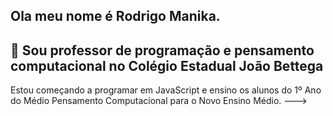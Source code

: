 ## Ola meu nome é Rodrigo Manika.
## 👀 Sou professor de programação e pensamento computacional no Colégio Estadual João Bettega

Estou começando a programar em JavaScript e ensino os alunos do 1º Ano do Médio Pensamento Computacional para o Novo Ensino Médio.
--->
